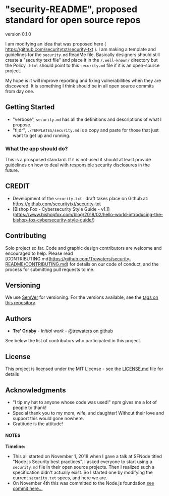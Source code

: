 # "security-README", proposed standard for open source repos

version 0.1.0

I am modifying an idea that was proposed here ( https://github.com/securitytxt/security-txt ). I am making a template and guidelines for the `security.md` ReadMe file. Basically designers should still create a "security text file" and place it in the `/.well-known/` directory but the Policy `.html` should point to this `security.md` file if it is an open-source project. 

My hope is it will improve reporting and fixing vulnerabilities when they are discovered. It is something I think should be in all open source commits from day one.

## Getting Started
- "verbose", `security.md` has all the definitions and descriptions of what I propose.
- "tl;dr", `./TEMPLATES/security.md` is a copy and paste for those that just want to get up and running.

### What the app should do?
This is a prosposed standard. If it is not used it should at least provide guidelines on how to deal with responsible security disclosures in the future.

## CREDIT
- Development of the `security.txt ` draft takes place on Github at: https://github.com/securitytxt/security-txt
- [Bishop Fox - Cybersecurity Style Guide - v1.1] (https://www.bishopfox.com/blog/2018/02/hello-world-introducing-the-bishop-fox-cybersecurity-style-guide/)

## Contributing

Solo project so far. Code and graphic design contributors are welcome and encouraged to help. Please read [CONTRIBUTING.md]https://github.com/Trewaters/security-README/CONTRIBUTING.md) for details on our code of conduct, and the process for submitting pull requests to me. 

## Versioning

We use [SemVer](http://semver.org/) for versioning. For the versions available, see the [tags on this repository](https://github.com/BART-CLI/project/tags).

## Authors

- **Tre' Grisby** - _Initial work_ - [@trewaters on github](https://github.com/trewaters)

See below the list of contributors who participated in this project.

## License

This project is licensed under the MIT License - see the [LICENSE.md](LICENSE.md) file for details

## Acknowledgments

- "I tip my hat to anyone whose code was used!" npm gives me a lot of people to thank!
- Special thank you to my mom, wife, and daughter! Without their love and support this would gone nowhere.
- Gratitude is the attitude!

#### NOTES
**Timeline:** 
- This all started on November 1, 2018 when I gave a talk at SFNode titled "Node.js Security best practices". I asked everyone to start using a `security.md` file in their open source projects. Then I realized such a specification didn't actually exist. So I started one by modifying the current `security.txt` specs, and here we are.
- On November 4th this was committed to the Node.js foundation [see commit here...](https://github.com/nodejs/node/commit/472a3d890bcd1c6799658d72bb813626a16d0adc)